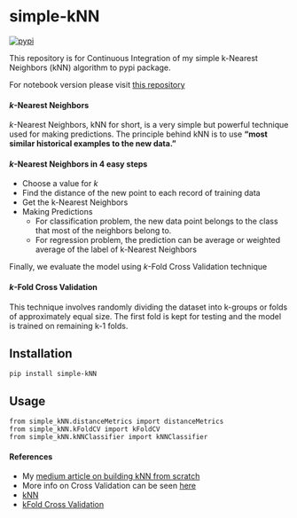 # simple-kNN

[![pypi](https://img.shields.io/pypi/v/simple-kNN?color=red&label=PyPI&style=for-the-badge)](https://pypi.python.org/pypi/simple-kNN)


This repository is for Continuous Integration of my simple k-Nearest Neighbors (kNN) algorithm to pypi package.

For notebook version please visit [this repository](https://github.com/chaitanyakasaraneni/knnFromScratch)

#### *k*-Nearest Neighbors
*k*-Nearest Neighbors, kNN for short, is a very simple but powerful technique used for making predictions. The principle behind kNN is to use **“most similar historical examples to the new data.”**

#### *k*-Nearest Neighbors in 4 easy steps
 - Choose a value for *k*
 - Find the distance of the new point to each record of training data
 - Get the k-Nearest Neighbors
 - Making Predictions
   - For classification problem, the new data point belongs to the class that most of the neighbors belong to. 
   - For regression problem, the prediction can be average or weighted average of the label of k-Nearest Neighbors

Finally, we evaluate the model using *k*-Fold Cross Validation technique

#### *k*-Fold Cross Validation
This technique involves randomly dividing the dataset into k-groups or folds of approximately equal size. The first fold is kept for testing and the model is trained on remaining k-1 folds.

## Installation
```
pip install simple-kNN
```
## Usage

```
from simple_kNN.distanceMetrics import distanceMetrics
from simple_kNN.kFoldCV import kFoldCV
from simple_kNN.kNNClassifier import kNNClassifier
```

#### References
- My [medium article on building kNN from scratch](https://link.medium.com/BV27Pox3qab)
- More info on Cross Validation can be seen [here](https://medium.com/datadriveninvestor/k-fold-and-other-cross-validation-techniques-6c03a2563f1e)
- [kNN](https://scikit-learn.org/stable/modules/generated/sklearn.neighbors.KNeighborsClassifier.html)
- [kFold Cross Validation](https://scikit-learn.org/stable/modules/generated/sklearn.model_selection.KFold.html)
